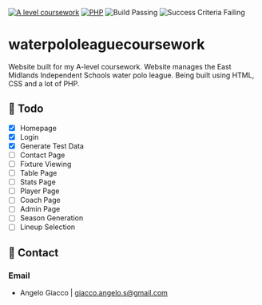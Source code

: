 [![A level coursework](https://img.shields.io/badge/A--level-coursework-blue.svg)](https://www.ocr.org.uk/Images/170845-specification-accredited-as-level-gce-computer-science-h046.pdf)
[![PHP](https://img.shields.io/badge/language-lots%20of%20php-success.svg)](https://www.python.org/)
![Build Passing](https://img.shields.io/badge/build-passing-blueviolet.svg)
![Success Criteria Failing](https://img.shields.io/badge/success--criteria-failing-critical.svg)

# waterpololeaguecoursework

Website built for my A-level coursework.
Website manages the East Midlands Independent Schools water polo league.
Being built using HTML, CSS and a lot of PHP.

## 🚀 Todo
- [x] Homepage
- [x] Login
- [x] Generate Test Data
- [ ] Contact Page
- [ ] Fixture Viewing
- [ ] Table Page
- [ ] Stats Page
- [ ] Player Page
- [ ] Coach Page
- [ ] Admin Page
- [ ] Season Generation
- [ ] Lineup Selection

## 📧 Contact
### Email
- Angelo Giacco | giacco.angelo.s@gmail.com
